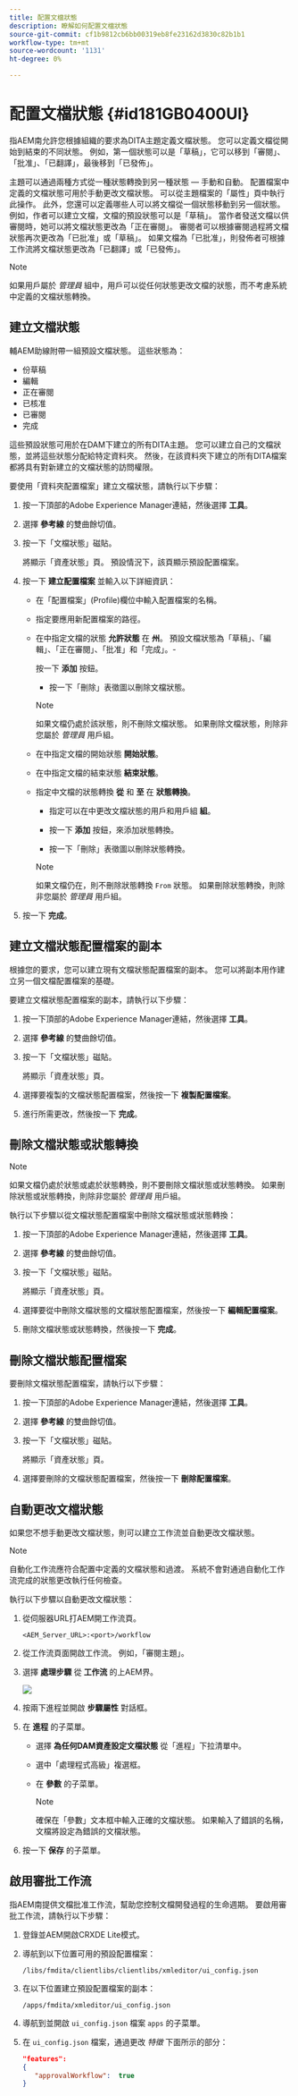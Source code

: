 ```yaml
---
title: 配置文檔狀態
description: 瞭解如何配置文檔狀態
source-git-commit: cf1b9812cb6bb00319eb8fe23162d3830c82b1b1
workflow-type: tm+mt
source-wordcount: '1131'
ht-degree: 0%

---
```



# 配置文檔狀態 {#id181GB0400UI}

指AEM南允許您根據組織的要求為DITA主題定義文檔狀態。 您可以定義文檔從開始到結束的不同狀態。 例如，第一個狀態可以是「草稿」，它可以移到「審閱」、「批准」、「已翻譯」，最後移到「已發佈」。

主題可以通過兩種方式從一種狀態轉換到另一種狀態 — 手動和自動。 配置檔案中定義的文檔狀態可用於手動更改文檔狀態。 可以從主題檔案的「屬性」頁中執行此操作。 此外，您還可以定義哪些人可以將文檔從一個狀態移動到另一個狀態。 例如，作者可以建立文檔，文檔的預設狀態可以是「草稿」。 當作者發送文檔以供審閱時，她可以將文檔狀態更改為「正在審閱」。 審閱者可以根據審閱過程將文檔狀態再次更改為「已批准」或「草稿」。 如果文檔為「已批准」，則發佈者可根據工作流將文檔狀態更改為「已翻譯」或「已發佈」。

>[!NOTE]
>
> 如果用戶屬於 *管理員* 組中，用戶可以從任何狀態更改文檔的狀態，而不考慮系統中定義的文檔狀態轉換。

## 建立文檔狀態

輔AEM助線附帶一組預設文檔狀態。 這些狀態為：

- 份草稿
- 編輯
- 正在審閱
- 已核准
- 已審閱
- 完成

這些預設狀態可用於在DAM下建立的所有DITA主題。 您可以建立自己的文檔狀態，並將這些狀態分配給特定資料夾。 然後，在該資料夾下建立的所有DITA檔案都將具有對新建立的文檔狀態的訪問權限。

要使用「資料夾配置檔案」建立文檔狀態，請執行以下步驟：

1. 按一下頂部的Adobe Experience Manager連結，然後選擇 **工具**。
1. 選擇 **參考線** 的雙曲餘切值。
1. 按一下「文檔狀態」磁貼。

   將顯示「資產狀態」頁。 預設情況下，該頁顯示預設配置檔案。

1. 按一下 **建立配置檔案** 並輸入以下詳細資訊：
   - 在「配置檔案」(Profile)欄位中輸入配置檔案的名稱。
   - 指定要應用新配置檔案的路徑。
   - 在中指定文檔的狀態 **允許狀態** 在 **州**。 預設文檔狀態為「草稿」、「編輯」、「正在審閱」、「批准」和「完成」。-

      按一下 **添加** 按鈕。

      - 按一下「刪除」表徵圖以刪除文檔狀態。
      >[!NOTE]
      >
      > 如果文檔仍處於該狀態，則不刪除文檔狀態。 如果刪除文檔狀態，則除非您屬於 *管理員* 用戶組。

   - 在中指定文檔的開始狀態 **開始狀態**。
   - 在中指定文檔的結束狀態 **結束狀態**。
   - 指定中文檔的狀態轉換 **從** 和 **至** 在 **狀態轉換**。

      - 指定可以在中更改文檔狀態的用戶和用戶組 **組**。

      - 按一下 **添加** 按鈕，來添加狀態轉換。

      - 按一下「刪除」表徵圖以刪除狀態轉換。
      >[!NOTE]
      >
      > 如果文檔仍在，則不刪除狀態轉換 `From` 狀態。 如果刪除狀態轉換，則除非您屬於 *管理員* 用戶組。



1. 按一下 **完成**。

## 建立文檔狀態配置檔案的副本

根據您的要求，您可以建立現有文檔狀態配置檔案的副本。 您可以將副本用作建立另一個文檔配置檔案的基礎。

要建立文檔狀態配置檔案的副本，請執行以下步驟：

1. 按一下頂部的Adobe Experience Manager連結，然後選擇 **工具**。
1. 選擇 **參考線** 的雙曲餘切值。
1. 按一下「文檔狀態」磁貼。

   將顯示「資產狀態」頁。

1. 選擇要複製的文檔狀態配置檔案，然後按一下 **複製配置檔案**。
1. 進行所需更改，然後按一下 **完成**。

## 刪除文檔狀態或狀態轉換

>[!NOTE]
>
> 如果文檔仍處於狀態或處於狀態轉換，則不要刪除文檔狀態或狀態轉換。 如果刪除狀態或狀態轉換，則除非您屬於 *管理員* 用戶組。

執行以下步驟以從文檔狀態配置檔案中刪除文檔狀態或狀態轉換：

1. 按一下頂部的Adobe Experience Manager連結，然後選擇 **工具**。
1. 選擇 **參考線** 的雙曲餘切值。
1. 按一下「文檔狀態」磁貼。

   將顯示「資產狀態」頁。

1. 選擇要從中刪除文檔狀態的文檔狀態配置檔案，然後按一下 **編輯配置檔案**。
1. 刪除文檔狀態或狀態轉換，然後按一下 **完成**。

## 刪除文檔狀態配置檔案

要刪除文檔狀態配置檔案，請執行以下步驟：

1. 按一下頂部的Adobe Experience Manager連結，然後選擇 **工具**。
1. 選擇 **參考線** 的雙曲餘切值。
1. 按一下「文檔狀態」磁貼。

   將顯示「資產狀態」頁。

1. 選擇要刪除的文檔狀態配置檔案，然後按一下 **刪除配置檔案**。

## 自動更改文檔狀態

如果您不想手動更改文檔狀態，則可以建立工作流並自動更改文檔狀態。

>[!NOTE]
>
> 自動化工作流應符合配置中定義的文檔狀態和過渡。 系統不會對通過自動化工作流完成的狀態更改執行任何檢查。

執行以下步驟以自動更改文檔狀態：

1. 從伺服器URL打AEM開工作流頁。

   `<AEM_Server_URL>:<port>/workflow`

1. 從工作流頁面開啟工作流。 例如，「審閱主題」。
1. 選擇 **處理步驟** 從 **工作流** 的上AEM界。

   ![](assets/process-step-workflow.png)

1. 按兩下進程並開啟 **步驟屬性** 對話框。
1. 在 **進程** 的子菜單。
   - 選擇 **為任何DAM資產設定文檔狀態** 從「進程」下拉清單中。
   - 選中「處理程式高級」複選框。
   - 在 **參數** 的子菜單。

      >[!NOTE]
      >
      > 確保在「參數」文本框中輸入正確的文檔狀態。 如果輸入了錯誤的名稱，文檔將設定為錯誤的文檔狀態。

1. 按一下 **保存** 的子菜單。

## 啟用審批工作流

指AEM南提供文檔批准工作流，幫助您控制文檔開發過程的生命週期。 要啟用審批工作流，請執行以下步驟：

1. 登錄並AEM開啟CRXDE Lite模式。

1. 導航到以下位置可用的預設配置檔案：

   `/libs/fmdita/clientlibs/clientlibs/xmleditor/ui_config.json`

1. 在以下位置建立預設配置檔案的副本：

   `/apps/fmdita/xmleditor/ui_config.json`

1. 導航到並開啟 `ui_config.json` 檔案 `apps` 的子菜單。

1. 在 `ui_config.json` 檔案，通過更改 *特徵* 下面所示的部分：

   ```json
   "features":  
   { 
      "approvalWorkflow":  true 
   }
   ```


